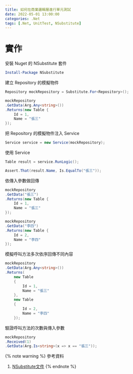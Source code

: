 ```yaml
---
title: 如何在商業邏輯層進行單元測試
date: 2022-05-01 13:00:00
categories: .Net
tags: [.Net, UnitTest, NSubstitute]
---
```


# 實作
安裝 Nuget 的 NSubstitute 套件

```powershell
Install-Package NSubstitute
```

<!--more-->

建立 Repository 的模擬物件
```C#
Repository mockRepository = Substitute.For<Repository>();

mockRepository
.GetData(Arg.Any<string>())
.Returns(new Table {
    Id = 1,
    Name = "張三"
});
```

把 Repository 的模擬物件注入 Service
```C#
Service service = new Service(mockRepository);
```

使用 Service
```C#
Table result = service.RunLogic();

Assert.That(result.Name, Is.EqualTo("張三"));
```

依傳入參數做回傳
```C#
mockRepository
.GetData("張三")
.Returns(new Table {
    Id = 1,
    Name = "張三"
});

mockRepository
.GetData("李四")
.Returns(new Table {
    Id = 2,
    Name = "李四"
});
```

模擬呼叫方法多次依序回傳不同內容
```C#
mockRepository
.GetData(Arg.Any<string>())
.Returns(
    new Table
    {
        Id = 1,
        Name = "張三"
    },
    new Table
    {
        Id = 2,
        Name = "李四"
    });
```

驗證呼叫方法的次數與傳入參數
```C#
mockRepository
.Received(1)
.GetData(Arg.Is<string>(x => x == "張三"));
```

{% note warning %}
參考資料
1. [NSubstitute文件](https://nsubstitute.github.io/help.html)
{% endnote %}